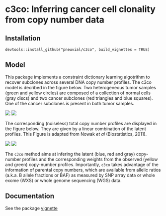 # c3co: Inferring cancer cell clonality from copy number data

## Installation

```
devtools::install_github("pneuvial/c3co", build_vignettes = TRUE)
```

## Model 

This package implements a constraint dictionary learning algotrithm to recover subclones across several DNA copy number profiles. The c3co model is decribed in the figure below. Two heterogeneous tumor samples (green and yellow circles) are composed of a collection of normal cells (gray discs) and two cancer subclones (red triangles and blue squares). One of the cancer subclones is present in both tumor samples. 

![](vignettes/img/features.png)
![](vignettes/img/features2.png)

The corresponding (noiseless) total copy number profiles are displayed in the figure below. They are given by a linear combination of the latent profiles. This Figure is adapted from Nowak *et al* (Biostatistics, 2011). 

![](vignettes/img/model.png)
![](vignettes/img/model2.png)

The `c3co` method aims at infering the latent (blue, red and gray) copy-number profiles and the corresponding weights from the observed (yellow and green) copy-number profiles. Importantly, `c3co` takes advantage of the information of parental copy numbers, which are available from allelic ratios (a.k.a. B allele fractions or BAF) as measured by SNP array data or whole exome (WXS) or whole genome sequencing (WGS) data. 

## Documentation

See the package [vignette](vignettes/c3co.Rmd)
